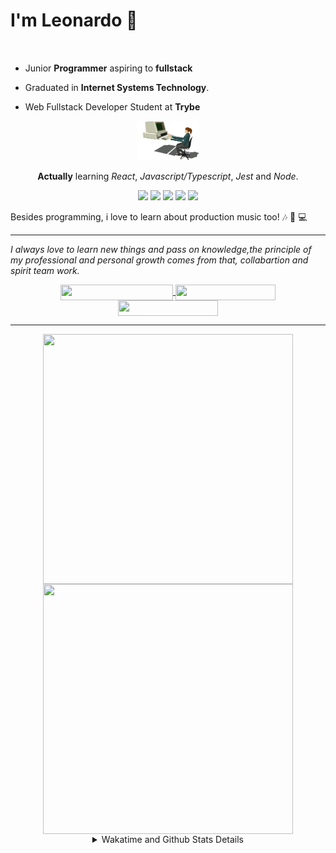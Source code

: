 # I'm Leonardo 🌈
<p align="center">
<img src="https://upload.wikimedia.org/wikipedia/en/thumb/0/05/Flag_of_Brazil.svg/1200px-Flag_of_Brazil.svg.png" width=20 height=15 / >
<img src="https://upload.wikimedia.org/wikipedia/commons/2/2b/Bandeira_do_estado_de_S%C3%A3o_Paulo.svg" width=20 height=15 / >
</p>

- Junior <b>Programmer</b> aspiring to <b>fullstack</b>

- Graduated in <b>Internet Systems Technology</b>.

- Web Fullstack Developer Student at <b>Trybe</b>

<div align="center">

<img src="./img/computer.gif" width="100px">

**Actually** learning _React_, _Javascript/Typescript_, _Jest_ and  _Node_. 

</div>
       
<p align="center">
<img src="https://badges.aleen42.com/src/react.svg">
<img src="https://badges.aleen42.com/src/javascript.svg">
<img src="https://badges.aleen42.com/src/typescript.svg">
<img src="https://badges.aleen42.com/src/jest_1.svg">
<img src="https://badges.aleen42.com/src/node.svg">
<br>
</p>

Besides programming, i love to learn about production music too! :notes: :musical_keyboard: :computer:

* * *

<i>I always love to learn new things and pass on knowledge,the principle of my professional and personal growth comes from that, collabartion and spirit team work.</i><br>

<div align="center">
       
<a href="https://www.linkedin.com/in/lcds90/">
  <img align="center" src="https://img.shields.io/static/v1?logo=linkedin&label=linkedin&message=lcds90&color=blue&style=for-the-badge" height=25 width=180/>
</a>
<a href="http://lcds.me">
  <img align="center" src="https://img.shields.io/static/v1?&label=Portflio&message=site&color=green&style=for-the-badge" height=25 width=160/>
</a>
<a href="mailto:lcds90@gmail.com">
  <img align="center" src="https://img.shields.io/static/v1?&logo=gmail&label=Send&message=Email&color=red&style=for-the-badge" height=25 width=160/>
</a>
       
</div>

* * *

<div align="center">
<a href="https://github.com/lcds90/">
  <img align="center" src="https://github-readme-stats.vercel.app/api/top-langs/?username=lcds90&langs_count=10&theme=gruvbox&layout=compact&include_all_commits=true" height="400px" width="400px"/>
</a>
<a href="https://wakatime.com/@lcds90">
  <img align="center" src="https://github-readme-stats.vercel.app/api/wakatime?username=lcds90&theme=gruvbox&layout=compact" height="400px" width="400px"/>
</a>
       
<details>
       <summary>Wakatime and Github Stats Details</summary>
       <div align="justify">
              
<!--START_SECTION:waka-->
![Profile Views](http://img.shields.io/badge/Profile%20Views-61-blue)

**🐱 My Github Data** 

> 🏆 574 Contributions in the Year 2021
 > 
> 📦 526.2 kB Used in Github's Storage 
 > 
> 💼 Opted to Hire
 > 
> 📜 47 Public Repositories 
 > 
> 🔑 35 Private Repositories  
 > 
**I'm a Night 🦉** 

```text
🌞 Morning    82 commits     ███░░░░░░░░░░░░░░░░░░░░░░   15.41% 
🌆 Daytime    149 commits    ███████░░░░░░░░░░░░░░░░░░   28.01% 
🌃 Evening    168 commits    ████████░░░░░░░░░░░░░░░░░   31.58% 
🌙 Night      133 commits    ██████░░░░░░░░░░░░░░░░░░░   25.0%

```
📅 **I'm Most Productive on Saturday** 

```text
Monday       82 commits     ███░░░░░░░░░░░░░░░░░░░░░░   15.41% 
Tuesday      76 commits     ███░░░░░░░░░░░░░░░░░░░░░░   14.29% 
Wednesday    49 commits     ██░░░░░░░░░░░░░░░░░░░░░░░   9.21% 
Thursday     40 commits     ██░░░░░░░░░░░░░░░░░░░░░░░   7.52% 
Friday       68 commits     ███░░░░░░░░░░░░░░░░░░░░░░   12.78% 
Saturday     110 commits    █████░░░░░░░░░░░░░░░░░░░░   20.68% 
Sunday       107 commits    █████░░░░░░░░░░░░░░░░░░░░   20.11%

```


📊 **This Week I Spent My Time On** 

```text
⌚︎ Time Zone: America/Sao_Paulo

💬 Programming Languages: 
JavaScript               9 hrs 53 mins       ██████████░░░░░░░░░░░░░░░   40.79% 
JSX                      7 hrs 45 mins       ████████░░░░░░░░░░░░░░░░░   32.05% 
CSS                      2 hrs 7 mins        ██░░░░░░░░░░░░░░░░░░░░░░░   8.76% 
Markdown                 1 hr 46 mins        █░░░░░░░░░░░░░░░░░░░░░░░░   7.3% 
TypeScript               1 hr 23 mins        █░░░░░░░░░░░░░░░░░░░░░░░░   5.71%

🔥 Editors: 
VS Code                  24 hrs 13 mins      █████████████████████████   100.0%

🐱‍💻 Projects: 
trybe-cronometer         5 hrs 19 mins       █████░░░░░░░░░░░░░░░░░░░░   21.95% 
sd-013-a-project-movie-ca4 hrs 27 mins       ████░░░░░░░░░░░░░░░░░░░░░   18.43% 
trybe-course             3 hrs 28 mins       ███░░░░░░░░░░░░░░░░░░░░░░   14.37% 
sd-013-a-project-movie-ca2 hrs 55 mins       ███░░░░░░░░░░░░░░░░░░░░░░   12.04% 
project-movie-card-librar2 hrs 31 mins       ██░░░░░░░░░░░░░░░░░░░░░░░   10.41%

💻 Operating System: 
Linux                    24 hrs 13 mins      █████████████████████████   100.0%

```

**I Mostly Code in JavaScript** 

```text
JavaScript               26 repos            ████████░░░░░░░░░░░░░░░░░   33.77% 
TypeScript               15 repos            ████░░░░░░░░░░░░░░░░░░░░░   19.48% 
HTML                     14 repos            ████░░░░░░░░░░░░░░░░░░░░░   18.18% 
CSS                      6 repos             ██░░░░░░░░░░░░░░░░░░░░░░░   7.79% 
PHP                      5 repos             █░░░░░░░░░░░░░░░░░░░░░░░░   6.49%

```


**Timeline**

![Chart not found](https://raw.githubusercontent.com/lcds90/lcds90/main/charts/bar_graph.png) 


 Last Updated on 07/08/2021
<!--END_SECTION:waka-->
              
              
   </div>
</details>
       
       
</div>
